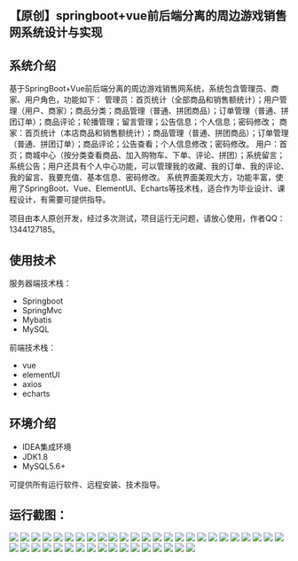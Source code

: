 ## 【原创】springboot+vue前后端分离的周边游戏销售网系统设计与实现

## 系统介绍

基于SpringBoot+Vue前后端分离的周边游戏销售网系统，系统包含管理员、商家、用户角色，功能如下：
管理员：首页统计（全部商品和销售额统计）；用户管理（用户、商家）；商品分类；商品管理（普通、拼团商品）；订单管理（普通、拼团订单）；商品评论；轮播管理；留言管理；公告信息；个人信息；密码修改；
商家：首页统计（本店商品和销售额统计）；商品管理（普通、拼团商品）；订单管理（普通、拼团订单）；商品评论；公告查看；个人信息修改；密码修改。
用户：首页；商城中心（按分类查看商品、加入购物车、下单、评论、拼团）；系统留言；系统公告；用户还具有个人中心功能，可以管理我的收藏、我的订单、我的评论、我的留言、我要充值、基本信息、密码修改。
系统界面美观大方，功能丰富，使用了SpringBoot、Vue、ElementUI、Echarts等技术栈，适合作为毕业设计、课程设计，有需要可提供指导。

项目由本人原创开发，经过多次测试，项目运行无问题，请放心使用，作者QQ：1344127185。

## 使用技术

服务器端技术栈：

- Springboot
- SpringMvc
- Mybatis
- MySQL

前端技术栈：

- vue
- elementUI
- axios
- echarts

## 环境介绍

- IDEA集成环境
- JDK1.8
- MySQL5.6+

可提供所有运行软件、远程安装、技术指导。

## 运行截图：
![](https://github.com/itcoderyhl/game-shop-server/blob/main/images/1.png)
![](https://github.com/itcoderyhl/game-shop-server/blob/main/images/2.png)
![](https://github.com/itcoderyhl/game-shop-server/blob/main/images/3.png)
![](https://github.com/itcoderyhl/game-shop-server/blob/main/images/4.png)
![](https://github.com/itcoderyhl/game-shop-server/blob/main/images/5.png)
![](https://github.com/itcoderyhl/game-shop-server/blob/main/images/6.png)
![](https://github.com/itcoderyhl/game-shop-server/blob/main/images/7.png)
![](https://github.com/itcoderyhl/game-shop-server/blob/main/images/8.png)
![](https://github.com/itcoderyhl/game-shop-server/blob/main/images/9.png)
![](https://github.com/itcoderyhl/game-shop-server/blob/main/images/10.png)
![](https://github.com/itcoderyhl/game-shop-server/blob/main/images/11.png)
![](https://github.com/itcoderyhl/game-shop-server/blob/main/images/12.png)
![](https://github.com/itcoderyhl/game-shop-server/blob/main/images/13.png)
![](https://github.com/itcoderyhl/game-shop-server/blob/main/images/14.png)
![](https://github.com/itcoderyhl/game-shop-server/blob/main/images/15.png)
![](https://github.com/itcoderyhl/game-shop-server/blob/main/images/16.png)
![](https://github.com/itcoderyhl/game-shop-server/blob/main/images/17.png)
![](https://github.com/itcoderyhl/game-shop-server/blob/main/images/18.png)
![](https://github.com/itcoderyhl/game-shop-server/blob/main/images/19.png)
![](https://github.com/itcoderyhl/game-shop-server/blob/main/images/20.png)
![](https://github.com/itcoderyhl/game-shop-server/blob/main/images/21.png)
![](https://github.com/itcoderyhl/game-shop-server/blob/main/images/22.png)
![](https://github.com/itcoderyhl/game-shop-server/blob/main/images/23.png)
![](https://github.com/itcoderyhl/game-shop-server/blob/main/images/24.png)
![](https://github.com/itcoderyhl/game-shop-server/blob/main/images/25.png)
![](https://github.com/itcoderyhl/game-shop-server/blob/main/images/26.png)
![](https://github.com/itcoderyhl/game-shop-server/blob/main/images/27.png)
![](https://github.com/itcoderyhl/game-shop-server/blob/main/images/28.png)
![](https://github.com/itcoderyhl/game-shop-server/blob/main/images/29.png)
![](https://github.com/itcoderyhl/game-shop-server/blob/main/images/30.png)
![](https://github.com/itcoderyhl/game-shop-server/blob/main/images/31.png)
![](https://github.com/itcoderyhl/game-shop-server/blob/main/images/32.png)
![](https://github.com/itcoderyhl/game-shop-server/blob/main/images/33.png)
![](https://github.com/itcoderyhl/game-shop-server/blob/main/images/34.png)
![](https://github.com/itcoderyhl/game-shop-server/blob/main/images/35.png)
![](https://github.com/itcoderyhl/game-shop-server/blob/main/images/36.png)
![](https://github.com/itcoderyhl/game-shop-server/blob/main/images/37.png)
![](https://github.com/itcoderyhl/game-shop-server/blob/main/images/38.png)
![](https://github.com/itcoderyhl/game-shop-server/blob/main/images/39.png)
![](https://github.com/itcoderyhl/game-shop-server/blob/main/images/40.png)
![](https://github.com/itcoderyhl/game-shop-server/blob/main/images/41.png)
![](https://github.com/itcoderyhl/game-shop-server/blob/main/images/42.png)

